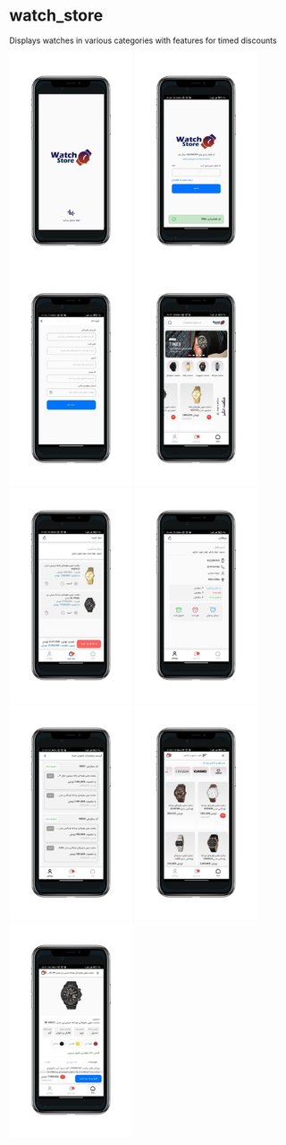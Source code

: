 # watch_store
Displays watches in various categories with features for timed discounts

<p align="left"> 
<img src="https://github.com/ise-yed/WatchStore/blob/main/assets/screenshots/1-iPhone%20X.png"width="220" height="385" />
<img src="https://github.com/ise-yed/WatchStore/blob/main/assets/screenshots/2-iPhone%20X.png"width="220" height="385" />
<img src="https://github.com/ise-yed/WatchStore/blob/main/assets/screenshots/3-iPhone%20X.png" width="220" height="385"/>
<img src="https://github.com/ise-yed/WatchStore/blob/main/assets/screenshots/4-iPhone%20X.png" width="220" height="385"/>
<img src="https://github.com/ise-yed/WatchStore/blob/main/assets/screenshots/5-iPhone%20X.png" width="220" height="385"/>
<img src="https://github.com/ise-yed/WatchStore/blob/main/assets/screenshots/6-iPhone%20X.png" width="220" height="385"/>
<img src="https://github.com/ise-yed/WatchStore/blob/main/assets/screenshots/7-iPhone%20X.png" width="220" height="385"/>
<img src="https://github.com/ise-yed/WatchStore/blob/main/assets/screenshots/8-iPhone%20X.png" width="220" height="385"/>
<img src="https://github.com/ise-yed/WatchStore/blob/main/assets/screenshots/9-iPhone%20X.png" width="220" height="385"/>
